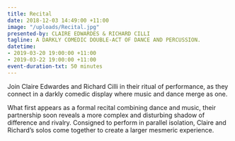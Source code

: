 ```yaml
---
title: Recital
date: 2018-12-03 14:49:00 +11:00
image: "/uploads/Recital.jpg"
presented-by: CLAIRE EDWARDES & RICHARD CILLI
tagline: A DARKLY COMEDIC DOUBLE-ACT OF DANCE AND PERCUSSION.
datetime:
- 2019-03-20 19:00:00 +11:00
- 2019-03-22 19:00:00 +11:00
event-duration-txt: 50 minutes
---
```


Join Claire Edwardes and Richard Cilli in their ritual of performance, as they connect in a darkly comedic display where music and dance merge as one.

What first appears as a formal recital combining dance and music, their partnership soon reveals a more complex and disturbing shadow of difference and rivalry. Consigned to perform in parallel isolation, Claire and Richard’s solos come together to create a larger mesmeric experience.
